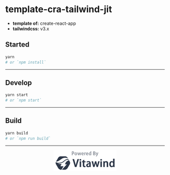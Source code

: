 # template-cra-tailwind-jit

- **template of:** create-react-app
- **tailwindcss:** v3.x

## Started
```bash
yarn
# or `npm install`
```

---
## Develop
```bash
yarn start
# or `npm start`
```

---
## Build
```bash
yarn build
# or `npm run build`
```

---
<p align="center">
<img src="./powered-by-vitawind-bright.png">
</p>